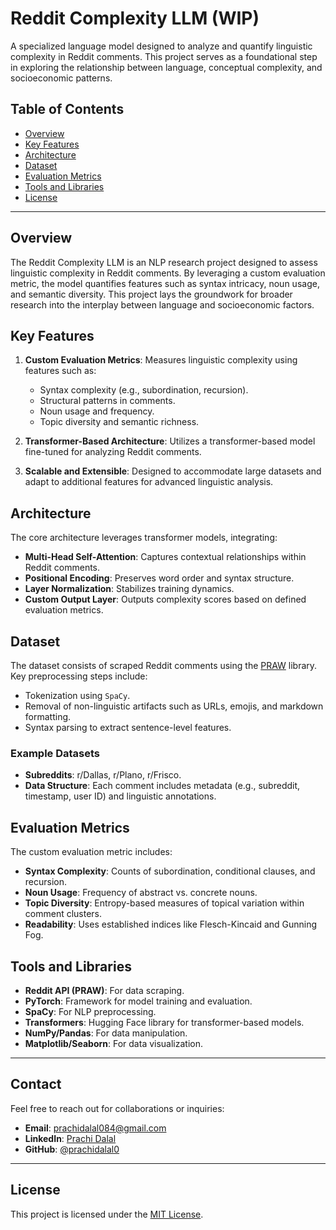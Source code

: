 # Reddit Complexity LLM (WIP)

A specialized language model designed to analyze and quantify linguistic complexity in Reddit comments. This project serves as a foundational step in exploring the relationship between language, conceptual complexity, and socioeconomic patterns.

## Table of Contents
- [Overview](#overview)
- [Key Features](#key-features)
- [Architecture](#architecture)
- [Dataset](#dataset)
- [Evaluation Metrics](#evaluation-metrics)
- [Tools and Libraries](#tools-and-libraries)
- [License](#license)

---

## Overview

The Reddit Complexity LLM is an NLP research project designed to assess linguistic complexity in Reddit comments. By leveraging a custom evaluation metric, the model quantifies features such as syntax intricacy, noun usage, and semantic diversity. This project lays the groundwork for broader research into the interplay between language and socioeconomic factors.

## Key Features

1. **Custom Evaluation Metrics**: Measures linguistic complexity using features such as:
   - Syntax complexity (e.g., subordination, recursion).
   - Structural patterns in comments.
   - Noun usage and frequency.
   - Topic diversity and semantic richness.

2. **Transformer-Based Architecture**: Utilizes a transformer-based model fine-tuned for analyzing Reddit comments.

3. **Scalable and Extensible**: Designed to accommodate large datasets and adapt to additional features for advanced linguistic analysis.

## Architecture

The core architecture leverages transformer models, integrating:
- **Multi-Head Self-Attention**: Captures contextual relationships within Reddit comments.
- **Positional Encoding**: Preserves word order and syntax structure.
- **Layer Normalization**: Stabilizes training dynamics.
- **Custom Output Layer**: Outputs complexity scores based on defined evaluation metrics.

## Dataset

The dataset consists of scraped Reddit comments using the [PRAW](https://praw.readthedocs.io/en/stable/) library. Key preprocessing steps include:
- Tokenization using `SpaCy`.
- Removal of non-linguistic artifacts such as URLs, emojis, and markdown formatting.
- Syntax parsing to extract sentence-level features.

### Example Datasets
- **Subreddits**: r/Dallas, r/Plano, r/Frisco.
- **Data Structure**: Each comment includes metadata (e.g., subreddit, timestamp, user ID) and linguistic annotations.

## Evaluation Metrics

The custom evaluation metric includes:
- **Syntax Complexity**: Counts of subordination, conditional clauses, and recursion.
- **Noun Usage**: Frequency of abstract vs. concrete nouns.
- **Topic Diversity**: Entropy-based measures of topical variation within comment clusters.
- **Readability**: Uses established indices like Flesch-Kincaid and Gunning Fog.

## Tools and Libraries

- **Reddit API (PRAW)**: For data scraping.
- **PyTorch**: Framework for model training and evaluation.
- **SpaCy**: For NLP preprocessing.
- **Transformers**: Hugging Face library for transformer-based models.
- **NumPy/Pandas**: For data manipulation.
- **Matplotlib/Seaborn**: For data visualization.

---

## Contact
Feel free to reach out for collaborations or inquiries:
- **Email**: prachidalal084@gmail.com
- **LinkedIn**: [Prachi Dalal](https://www.linkedin.com/in/prachidalal2/)
- **GitHub**: [@prachidalal0](https://github.com/prachidalal0)

---

## License
This project is licensed under the [MIT License](LICENSE).
